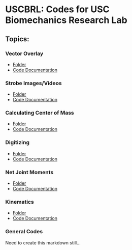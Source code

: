 # USCBRL: Codes for USC Biomechanics Research Lab

## Topics:

### Vector Overlay

* [Folder](https://github.com/USCBiomechanicsLab/labcodes/tree/master/VectorOverlay) <br/>
* [Code Documentation](https://github.com/USCBiomechanicsLab/labcodes/blob/master/VectorOverlay/Documentation_VectorOverlay.md)

### Strobe Images/Videos

* [Folder](https://github.com/USCBiomechanicsLab/labcodes/tree/master/Strobe) <br/>
* [Code Documentation](https://github.com/USCBiomechanicsLab/labcodes/blob/master/Strobe/Documentation_Strobe.md)

### Calculating Center of Mass

* [Folder](https://github.com/USCBiomechanicsLab/labcodes/tree/master/CalcCOM) <br/>
* [Code Documentation](https://github.com/USCBiomechanicsLab/labcodes/blob/master/CalcCOM/Documentation_CalcCOM.md)

### Digitizing

* [Folder](https://github.com/USCBiomechanicsLab/labcodes/tree/master/digitizing) <br/>
* [Code Documentation](https://github.com/USCBiomechanicsLab/labcodes/blob/master/digitizing/Documentation_Digitizing.md)

### Net Joint Moments

* [Folder](https://github.com/USCBiomechanicsLab/labcodes/tree/master/NJM) <br/>
* [Code Documentation](https://github.com/USCBiomechanicsLab/labcodes/blob/master/NJM/Documentation_NJM.md)

### Kinematics

* [Folder](https://github.com/USCBiomechanicsLab/labcodes/tree/master/kinematics) <br/>
* [Code Documentation](https://github.com/USCBiomechanicsLab/labcodes/blob/master/kinematics/Documentation_Kinematics.md)

### General Codes

Need to create this markdown still...
